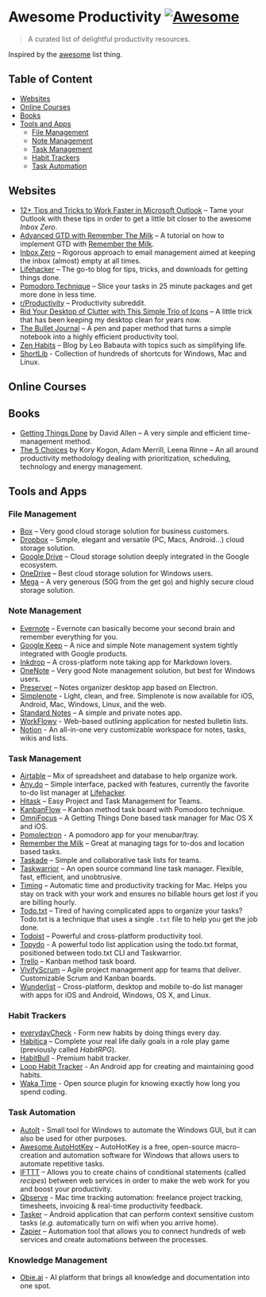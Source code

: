 # Awesome Productivity [![Awesome](https://cdn.rawgit.com/sindresorhus/awesome/d7305f38d29fed78fa85652e3a63e154dd8e8829/media/badge.svg)](https://github.com/sindresorhus/awesome)
> A curated list of delightful productivity resources.

Inspired by the [awesome](https://github.com/sindresorhus/awesome) list thing.

## Table of Content

- [Websites](#websites)
- [Online Courses](#online-courses)
- [Books](#books)
- [Tools and Apps](#tools-and-apps)
  - [File Management](#file-management)
  - [Note Management](#note-management)
  - [Task Management](#task-management)
  - [Habit Trackers](#habit-trackers)
  - [Task Automation](#task-automation)

## Websites

- [12+ Tips and Tricks to Work Faster in Microsoft Outlook](http://lifehacker.com/12-tips-and-tricks-to-work-faster-in-microsoft-outlook-1540483009) – Tame your Outlook with these tips in order to get a little bit closer to the awesome _Inbox Zero_.
- [Advanced GTD with Remember The Milk](http://blog.rememberthemilk.com/post/116665489183/guest-post-advanced-gtd-with-remember-the-milk) – A tutorial on how to implement GTD with [Remember the Milk](https://www.rememberthemilk.com).
- [Inbox Zero](http://www.43folders.com/izero) – Rigorous approach to email management aimed at keeping the inbox (almost) empty at all times.
- [Lifehacker](http://lifehacker.com/) – The go-to blog for tips, tricks, and downloads for getting things done.
- [Pomodoro Technique](http://pomodorotechnique.com/) – Slice your tasks in 25 minute packages and get more done in less time.
- [r/Productivity](https://www.reddit.com/r/productivity/) – Productivity subreddit.
- [Rid Your Desktop of Clutter with This Simple Trio of Icons](http://lifehacker.com/5901487/rid-your-desktop-of-clutter-with-this-simple-trio-of-icons) – A little trick that has been keeping my desktop clean for years now.
- [The Bullet Journal](http://bulletjournal.com/) – A pen and paper method that turns a simple notebook into a highly efficient productivity tool.
- [Zen Habits](https://zenhabits.net/) – Blog by Leo Babauta with topics such as simplifying life.
- [ShortLib](https://shortlib.com/) - Collection of hundreds of shortcuts for Windows, Mac and Linux.

## Online Courses

## Books

- [Getting Things Done](https://gettingthingsdone.com/store/product.php?productid=17035&cat=3&page) by David Allen – A very simple and efficient time-management method.
- [The 5 Choices](http://books.simonandschuster.ca/The-5-Choices/Kory-Kogon/9781476711713) by Kory Kogon, Adam Merrill, Leena Rinne – An all around productivity methodology dealing with prioritization, scheduling, technology and energy management.

## Tools and Apps

### File Management

- [Box](https://www.box.com) – Very good cloud storage solution for business customers.
- [Dropbox](https://www.dropbox.com) – Simple, elegant and versatile (PC, Macs, Android...) cloud storage solution.
- [Google Drive](https://www.google.ca/drive/) – Cloud storage solution deeply integrated in the Google ecosystem.
- [OneDrive](https://onedrive.live.com) – Best cloud storage solution for Windows users.
- [Mega](https://mega.nz/) – A very generous (50G from the get go) and highly secure cloud storage solution.

### Note Management

- [Evernote](https://evernote.com/) – Evernote can basically become your second brain and remember everything for you.
- [Google Keep](http://www.google.com/keep/) – A nice and simple Note management system tightly integrated with Google products.
- [Inkdrop](https://www.inkdrop.info/) – A cross-platform note taking app for Markdown lovers.
- [OneNote](https://www.onenote.com/) – Very good Note management solution, but best for Windows users.
- [Preserver](https://github.com/hsbalar/preserver) – Notes organizer desktop app based on Electron.
- [Simplenote](https://simplenote.com/) - Light, clean, and free. Simplenote is now available for iOS, Android, Mac, Windows, Linux, and the web.
- [Standard Notes](https://standardnotes.org/) – A simple and private notes app.
- [WorkFlowy](https://workflowy.com/) - Web-based outlining application for nested bulletin lists.
- [Notion](https://www.notion.so/) - An all-in-one very customizable workspace for notes, tasks, wikis and lists.


### Task Management

- [Airtable](https://airtable.com/) – Mix of spreadsheet and database to help organize work.
- [Any.do](http://www.any.do/) – Simple interface, packed with features, currently the favorite to-do list manager at [Lifehacker](http://lifehacker.com/5924093/five-best-to-do-list-managers).
- [Hitask](https://hitask.com) – Easy Project and Task Management for Teams.
- [KanbanFlow](https://kanbanflow.com) – Kanban method task board with Pomodoro technique.
- [OmniFocus](https://www.omnigroup.com/omnifocus) – A Getting Things Done based task manager for Mac OS X and iOS.
- [Pomolectron](https://github.com/amitmerchant1990/pomolectron) - A pomodoro app for your menubar/tray.
- [Remember the Milk](https://www.rememberthemilk.com) – Great at managing tags for to-dos and location based tasks.
- [Taskade](https://taskade.com) – Simple and collaborative task lists for teams.
- [Taskwarrior](http://taskwarrior.org/) – An open source command line task manager. Flexible, fast, efficient, and unobtrusive.
- [Timing](https://timingapp.com/) – Automatic time and productivity tracking for Mac. Helps you stay on track with your work and ensures no billable hours get lost if you are billing hourly.
- [Todo.txt](http://todotxt.com/) – Tired of having complicated apps to organize your tasks? Todo.txt is a technique that uses a single `.txt` file to help you get the job done.
- [Todoist](https://todoist.com/) – Powerful and cross-platform productivity tool.
- [Topydo](https://www.topydo.org) - A powerful todo list application using the todo.txt format, positioned between todo.txt CLI and Taskwarrior.
- [Trello](https://trello.com) – Kanban method task board.
- [VivifyScrum](https://www.vivifyscrum.com) – Agile project management app for teams that deliver. Customizable Scrum and Kanban boards.
- [Wunderlist](https://www.wunderlist.com/) – Cross-platform, desktop and mobile to-do list manager with apps for iOS and Android, Windows, OS X, and Linux.

### Habit Trackers

- [everydayCheck](https://everydaycheck.com) - Form new habits by doing things every day.
- [Habitica](https://habitica.com) – Complete your real life daily goals in a role play game (previously called _HabitRPG_).
- [HabitBull](http://www.habitbull.com/) - Premium habit tracker.
- [Loop Habit Tracker](https://github.com/iSoron/uhabits) - An Android app for creating and maintaining good habits.
- [Waka Time](https://wakatime.com/) -  Open source plugin for knowing exactly how long you spend coding.

### Task Automation

- [AutoIt](https://www.autoitscript.com/) - Small tool for Windows to automate the Windows GUI, but it can also be used for other purposes.
- [Awesome AutoHotKey](https://github.com/ahkscript/awesome-AutoHotkey) – AutoHotKey is a free, open-source macro-creation and automation software for Windows that allows users to automate repetitive tasks.
- [IFTTT](https://ifttt.com) – Allows you to create chains of conditional statements (called _recipes_) between web services in order to make the web work for you and boost your productivity.
- [Qbserve](https://qotoqot.com/qbserve/) - Mac time tracking automation: freelance project tracking, timesheets, invoicing & real-time productivity feedback.
- [Tasker](http://tasker.dinglisch.net/) – Android application that can perform context sensitive custom tasks (_e.g._ automatically turn on wifi when you arrive home).
- [Zapier](https://zapier.com/) – Automation tool that allows you to connect hundreds of web services and create automations between the processes.

### Knowledge Management

- [Obie.ai](https://obie.ai/) - AI platform that brings all knowledge and documentation into one spot.
